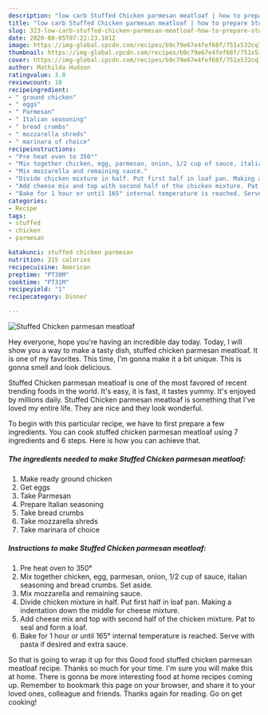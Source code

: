```yaml
---
description: "low carb Stuffed Chicken parmesan meatloaf | how to prepare Stuffed Chicken parmesan meatloaf"
title: "low carb Stuffed Chicken parmesan meatloaf | how to prepare Stuffed Chicken parmesan meatloaf"
slug: 323-low-carb-stuffed-chicken-parmesan-meatloaf-how-to-prepare-stuffed-chicken-parmesan-meatloaf
date: 2020-08-05T07:21:23.101Z
image: https://img-global.cpcdn.com/recipes/b9c79e67e4fef68f/751x532cq70/stuffed-chicken-parmesan-meatloaf-recipe-main-photo.jpg
thumbnail: https://img-global.cpcdn.com/recipes/b9c79e67e4fef68f/751x532cq70/stuffed-chicken-parmesan-meatloaf-recipe-main-photo.jpg
cover: https://img-global.cpcdn.com/recipes/b9c79e67e4fef68f/751x532cq70/stuffed-chicken-parmesan-meatloaf-recipe-main-photo.jpg
author: Mathilda Hudson
ratingvalue: 3.8
reviewcount: 10
recipeingredient:
- " ground chicken"
- " eggs"
- " Parmesan"
- " Italian seasoning"
- " bread crumbs"
- " mozzarella shreds"
- " marinara of choice"
recipeinstructions:
- "Pre heat oven to 350°"
- "Mix together chicken, egg, parmesan, onion, 1/2 cup of sauce, italian seasoning and bread crumbs. Set aside."
- "Mix mozzarella and remaining sauce."
- "Divide chicken mixture in half. Put first half in loaf pan. Making a indentation down the middle for cheese mixture."
- "Add cheese mix and top with second half of the chicken mixture. Pat to seal and form a loaf."
- "Bake for 1 hour or until 165° internal temperature is reached. Serve with pasta if desired and extra sauce."
categories:
- Recipe
tags:
- stuffed
- chicken
- parmesan

katakunci: stuffed chicken parmesan 
nutrition: 215 calories
recipecuisine: American
preptime: "PT30M"
cooktime: "PT31M"
recipeyield: "1"
recipecategory: Dinner

---
```



![Stuffed Chicken parmesan meatloaf](https://img-global.cpcdn.com/recipes/b9c79e67e4fef68f/751x532cq70/stuffed-chicken-parmesan-meatloaf-recipe-main-photo.jpg)

Hey everyone, hope you're having an incredible day today. Today, I will show you a way to make a tasty dish, stuffed chicken parmesan meatloaf. It is one of my favorites. This time, I'm gonna make it a bit unique. This is gonna smell and look delicious.

Stuffed Chicken parmesan meatloaf is one of the most favored of recent trending foods in the world. It's easy, it is fast, it tastes yummy. It's enjoyed by millions daily. Stuffed Chicken parmesan meatloaf is something that I've loved my entire life. They are nice and they look wonderful.




To begin with this particular recipe, we have to first prepare a few ingredients. You can cook stuffed chicken parmesan meatloaf using 7 ingredients and 6 steps. Here is how you can achieve that.

<!--inarticleads1-->

##### The ingredients needed to make Stuffed Chicken parmesan meatloaf:

1. Make ready  ground chicken
1. Get  eggs
1. Take  Parmesan
1. Prepare  Italian seasoning
1. Take  bread crumbs
1. Take  mozzarella shreds
1. Take  marinara of choice




<!--inarticleads2-->

##### Instructions to make Stuffed Chicken parmesan meatloaf:

1. Pre heat oven to 350°
1. Mix together chicken, egg, parmesan, onion, 1/2 cup of sauce, italian seasoning and bread crumbs. Set aside.
1. Mix mozzarella and remaining sauce.
1. Divide chicken mixture in half. Put first half in loaf pan. Making a indentation down the middle for cheese mixture.
1. Add cheese mix and top with second half of the chicken mixture. Pat to seal and form a loaf.
1. Bake for 1 hour or until 165° internal temperature is reached. Serve with pasta if desired and extra sauce.




So that is going to wrap it up for this Good food stuffed chicken parmesan meatloaf recipe. Thanks so much for your time. I'm sure you will make this at home. There is gonna be more interesting food at home recipes coming up. Remember to bookmark this page on your browser, and share it to your loved ones, colleague and friends. Thanks again for reading. Go on get cooking!

